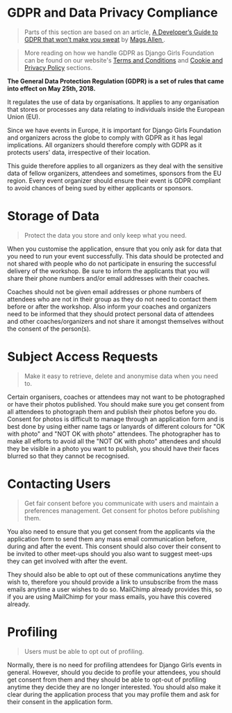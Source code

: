 # GDPR and Data Privacy Compliance

> Parts of this section are based on an article, 
[A Developer’s Guide to GDPR that won’t make you sweat](https://medium.com/ft-product-technology/a-developers-guide-to-gdpr-that-won-t-make-you-sweat-4f1f7f1d9c8b) by [Mags Allen
](https://medium.com/@mags_40745).

> More reading on how we handle GDPR as Django 
Girls Foundation can be found on our website's
 [Terms and Conditions](https://djangogirls.org/terms-conditions/)
 and [Cookie and Privacy Policy](https://djangogirls.org/privacy-cookies/) 
 sections.

**The General Data Protection Regulation (GDPR) is a
 set of rules that came into effect on May 25th, 2018.** 
 
It regulates the use of data by organisations.
It applies to any organisation that stores or processes
 any data relating to individuals inside the European 
 Union (EU). 
 
 Since we have events in Europe, it is important 
 for Django Girls Foundation and organizers across 
 the globe to comply with GDPR as it has legal 
 implications. All organizers should therefore 
 comply with GDPR as it protects users' data, 
 irrespective of their location. 
 
 This guide therefore applies to all organizers 
 as they deal with the sensitive data of fellow 
 organizers, attendees and sometimes, sponsors 
 from the EU region. Every event organizer should 
 ensure their event is GDPR compliant to avoid 
 chances of being sued by either applicants or
 sponsors.
 
# Storage of Data

> Protect the data you store and only keep what you need.

When you customise the application, ensure that you 
only ask for data that you need to run your event 
successfully. This data should be protected and 
not shared with people who do not participate in 
ensuring the successful delivery of the workshop. 
Be sure to inform the applicants that you will 
share their phone numbers and/or email addresses
with their coaches. 

Coaches should not be given email addresses or 
phone numbers of attendees who are not in their 
group as they do not need to contact them before or 
after the workshop. Also inform  your coaches and organizers need to be informed that 
they should protect personal data of attendees and
other coaches/organizers and not share it amongst
themselves without the consent of the person(s).

# Subject Access Requests

> Make it easy to retrieve, delete and anonymise 
data when you need to.

Certain organisers, coaches or attendees may not 
want to be photographed or have their photos 
published. You should make sure you get consent
from all attendees to photograph them and publish
their photos before you do. Consent for 
photos is difficult to manage through an 
application form and is best done by using either
name tags or lanyards of different colours for 
"OK with photo" and "NOT OK with photo" attendees. 
The photographer has to make all efforts to avoid
all the "NOT OK with photo" attendees and should 
they be visible in a photo you want to publish,
you should have their faces blurred so that they 
cannot be recognised.


# Contacting Users

> Get fair consent before you communicate with users 
and maintain a preferences management. Get consent 
for photos before publishing them.

You also need to ensure that you get consent from 
the applicants via the application form to send 
them any mass email communication before, during 
and after the event. This consent should also 
cover their consent to be invited to other meet-ups
should you also want to suggest meet-ups they can
get involved with after the event. 

They should also be able to opt out of these 
communications anytime they wish to, therefore 
you should provide a link to unsubscribe from the
mass emails anytime a user wishes to do so. 
MailChimp already provides this, so if you are 
using MailChimp for your mass emails, you have 
this covered already.
 
# Profiling

> Users must be able to opt out of profiling.

Normally, there is no need for profiling 
attendees for Django Girls events in general. 
However, should you decide to profile your 
attendees, you should get consent from them and
they should be able to opt-out of profiling 
anytime they decide they are no longer 
interested. You should also make it clear during
 the application process that you may profile 
 them and ask for their consent in the application form. 
 